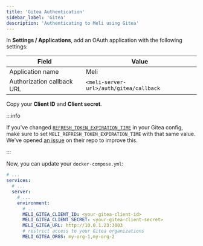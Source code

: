 ```yaml
---
title: 'Gitea Authentication'
sidebar_label: 'Gitea'
description: 'Authenticating to Meli using Gitea'
---
```


In **Settings / Applications**, add an OAuth application with the following settings:

| Field | Value |
| ---- | ---- |
| Application name   | Meli | 
| Authorization callback URL | `<meli-server-url>/auth/gitea/callback` |

Copy your **Client ID** and **Client secret**.

:::info

If you've changed [`REFRESH_TOKEN_EXPIRATION_TIME`](https://docs.gitea.io/en-us/config-cheat-sheet/#oauth2-oauth2) in your Gitea config, make sure to set `MELI_REFRESH_TOKEN_EXPIRATION_TIME` with that same value. We've opened [an issue](https://github.com/go-gitea/gitea/issues/12641) on their repo to improve this.

:::

Now, you can update your `docker-compose.yml`:

```yaml
# ...
services:
  # ...
  server:
    # ...
    environment:
      # ...
      MELI_GITEA_CLIENT_ID: <your-gitea-client-id>
      MELI_GITEA_CLIENT_SECRET: <your-gitea-client-secret>
      MELI_GITEA_URL: http://10.0.1.23:3003
      # restrict access to your Gitea organizations
      MELI_GITEA_ORGS: my-org-1,my-org-2
```
